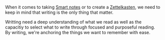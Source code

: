 When it comes to taking [Smart notes](The%20zettelkasten%20method%20and%20how%20to%20take%20smart%20notes.md) or to create a [Zettelkasten](The%20zettelkasten%20method%20and%20how%20to%20take%20smart%20notes.md), we need to keep in mind that writing is the only thing that matter. 

Writting need a deep understanding of what we read as well as the capacitiy to select what to write through focused and purposeful reading. By writing, we're anchoring the things we want to remember with ease. 


